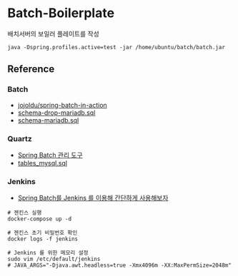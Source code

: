 # Batch-Boilerplate

배치서버의 보일러 플레이트를 작성

```shell
java -Dspring.profiles.active=test -jar /home/ubuntu/batch/batch.jar
```

## Reference

### Batch

- [jojoldu/spring-batch-in-action](https://github.com/jojoldu/spring-batch-in-action)
- [schema-drop-mariadb.sql](https://github.com/spring-projects/spring-batch/blob/main/spring-batch-core/src/main/resources/org/springframework/batch/core/schema-drop-mariadb.sql)
- [schema-mariadb.sql](https://github.com/spring-projects/spring-batch/blob/main/spring-batch-core/src/main/resources/org/springframework/batch/core/schema-mariadb.sql)

### Quartz

- [Spring Batch 관리 도구](https://jojoldu.tistory.com/489)
- [tables_mysql.sql](https://github.com/quartz-scheduler/quartz/blob/main/quartz/src/main/resources/org/quartz/impl/jdbcjobstore/tables_mysql.sql)

### Jenkins

- [Spring Batch를 Jenkins 를 이용해 간단하게 사용해보자](https://hooneats.tistory.com/33)

```shell
# 젠킨스 실행
docker-compose up -d 

# 젠킨스 초기 비밀번호 확인
docker logs -f jenkins

# Jenkins 를 위한 메모리 설정
sudo vim /etc/default/jenkins
# JAVA_ARGS="-Djava.awt.headless=true -Xmx4096m -XX:MaxPermSize=2048m"
```
